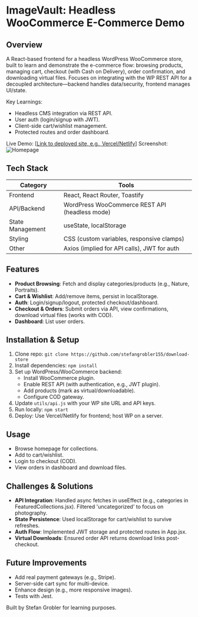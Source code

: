 # ImageVault: Headless WooCommerce E-Commerce Demo

## Overview
A React-based frontend for a headless WordPress WooCommerce store, built to learn and demonstrate the e-commerce flow: browsing products, managing cart, checkout (with Cash on Delivery), order confirmation, and downloading virtual files. Focuses on integrating with the WP REST API for a decoupled architecture—backend handles data/security, frontend manages UI/state.

Key Learnings:
- Headless CMS integration via REST API.
- User auth (login/signup with JWT).
- Client-side cart/wishlist management.
- Protected routes and order dashboard.

Live Demo: [[Link to deployed site, e.g., Vercel/Netlify](https://download-store-gamma.vercel.app/)]
Screenshot: ![Homepage](path/to/homepage-screenshot.png)

## Tech Stack
| Category | Tools |
|----------|-------|
| Frontend | React, React Router, Toastify |
| API/Backend | WordPress WooCommerce REST API (headless mode) |
| State Management | useState, localStorage |
| Styling | CSS (custom variables, responsive clamps) |
| Other | Axios (implied for API calls), JWT for auth |

## Features
- **Product Browsing**: Fetch and display categories/products (e.g., Nature, Portraits).
- **Cart & Wishlist**: Add/remove items, persist in localStorage.
- **Auth**: Login/signup/logout, protected checkout/dashboard.
- **Checkout & Orders**: Submit orders via API, view confirmations, download virtual files (works with COD).
- **Dashboard**: List user orders.

## Installation & Setup
1. Clone repo: `git clone https://github.com/stefangrobler155/download-store`
2. Install dependencies: `npm install`
3. Set up WordPress/WooCommerce backend:
   - Install WooCommerce plugin.
   - Enable REST API (with authentication, e.g., JWT plugin).
   - Add products (mark as virtual/downloadable).
   - Configure COD gateway.
4. Update `utils/api.js` with your WP site URL and API keys.
5. Run locally: `npm start`
6. Deploy: Use Vercel/Netlify for frontend; host WP on a server.

## Usage
- Browse homepage for collections.
- Add to cart/wishlist.
- Login to checkout (COD).
- View orders in dashboard and download files.

## Challenges & Solutions
- **API Integration**: Handled async fetches in useEffect (e.g., categories in FeaturedCollections.jsx). Filtered 'uncategorized' to focus on photography.
- **State Persistence**: Used localStorage for cart/wishlist to survive refreshes.
- **Auth Flow**: Implemented JWT storage and protected routes in App.jsx.
- **Virtual Downloads**: Ensured order API returns download links post-checkout.

## Future Improvements
- Add real payment gateways (e.g., Stripe).
- Server-side cart sync for multi-device.
- Enhance design (e.g., more responsive images).
- Tests with Jest.

Built by Stefan Grobler for learning purposes.